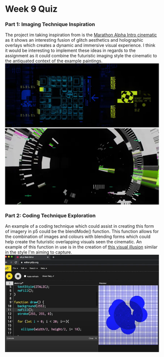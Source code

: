 # Week 9 Quiz

### Part 1: Imaging Technique Inspiration
The project im taking inspiration from is the [Marathon Alpha Intro cinematic](https://www.youtube.com/watch?v=N4Jv5H3_yAo) as it shows an interesting fusion of glitch aesthetics and holographic overlays which creates a dynamic and immersive visual experience. I think it would be interesting to implement these ideas in regards to the assignment as it could combine the futuristic imaging style the cinematic to the antiquated context of the example paintings. 
![An image of the cinematic](readmeimages/image1.png)
![An image of the cinematic 2](readmeimages/image2.png)


### Part 2: Coding Technique Exploration
An example of a coding technique which could assist in creating this form of imagery in p5 could be the blendMode() function. This function allows for the combination of images and colours with blending forms which could help create the futuristic overlapping visuals seen the cinematic. 
An example of this function in use is in the creation of [this visual illusion](https://www.youtube.com/watch?v=NDn7y4nWekE) similar in the style I'm aiming to capture. 
![An image of the example](readmeimages/image3.png)